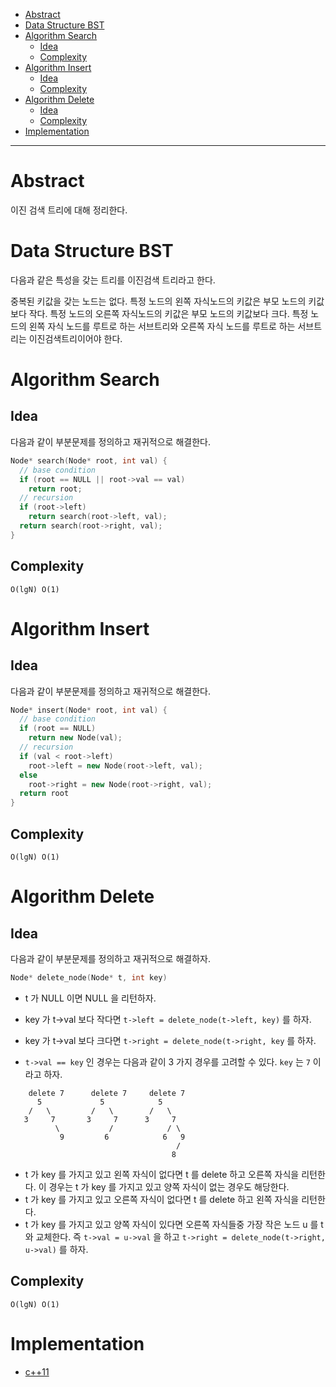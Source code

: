- [Abstract](#abstract)
- [Data Structure BST](#data-structure-bst)
- [Algorithm Search](#algorithm-search)
  - [Idea](#idea)
  - [Complexity](#complexity)
- [Algorithm Insert](#algorithm-insert)
  - [Idea](#idea-1)
  - [Complexity](#complexity-1)
- [Algorithm Delete](#algorithm-delete)
  - [Idea](#idea-2)
  - [Complexity](#complexity-2)
- [Implementation](#implementation)

-----

# Abstract

이진 검색 트리에 대해 정리한다.

# Data Structure BST

다음과 같은 특성을 갖는 트리를 이진검색 트리라고 한다.

중복된 키값을 갖는 노드는 없다.  특정 노드의 왼쪽 자식노드의 키값은
부모 노드의 키값보다 작다.  특정 노드의 오른쪽 자식노드의 키값은 부모
노드의 키값보다 크다.  특정 노드의 왼쪽 자식 노드를 루트로 하는
서브트리와 오른쪽 자식 노드를 루트로 하는 서브트리는
이진검색트리이어야 한다.

# Algorithm Search

## Idea

다음과 같이 부분문제를 정의하고 재귀적으로 해결한다.

```cpp
Node* search(Node* root, int val) {
  // base condition
  if (root == NULL || root->val == val)
    return root;
  // recursion
  if (root->left)
    return search(root->left, val);
  return search(root->right, val);
}
```

## Complexity

```
O(lgN) O(1)
```

# Algorithm Insert

## Idea

다음과 같이 부분문제를 정의하고 재귀적으로 해결한다.

```cpp
Node* insert(Node* root, int val) {
  // base condition
  if (root == NULL)
    return new Node(val);
  // recursion    
  if (val < root->left)
    root->left = new Node(root->left, val);
  else
    root->right = new Node(root->right, val);
  return root
}
```

## Complexity

```
O(lgN) O(1)
```

# Algorithm Delete

## Idea

다음과 같이 부분문제를 정의하고 재귀적으로 해결하자.

```cpp
Node* delete_node(Node* t, int key)
```

* t 가 NULL 이면 NULL 을 리턴하자.
* key 가 t->val 보다 작다면 `t->left = delete_node(t->left, key)` 를 하자.
* key 가 t->val 보다 크다면 `t->right = delete_node(t->right, key` 를 하자.

* `t->val == key` 인 경우는 다음과 같이 3 가지 경우를 고려할 수 있다. `key` 는 `7` 이라고 하자.

```
    delete 7      delete 7     delete 7
      5             5            5
    /   \         /   \        /   \
   3     7       3     7      3     7
          \           /            / \
           9         6            6   9
                                     /
                                    8
```

* t 가 key 를 가지고 있고 왼쪽 자식이 없다면 t 를 delete 하고 오른쪽 자식을 리턴한다. 이 경우는 t 가 key 를 가지고 있고 양쪽 자식이 없는 경우도 해당한다.
* t 가 key 를 가지고 있고 오른쪽 자식이 없다면 t 를 delete 하고 왼쪽 자식을 리턴한다.
* t 가 key 를 가지고 있고 양쪽 자식이 있다면 오른쪽 자식들중 가장 작은 노드 u 를 t 와 교체한다. 즉 `t->val = u->val` 을 하고 `t->right = delete_node(t->right, u->val)` 를 하자.

## Complexity

```
O(lgN) O(1)
```

# Implementation

* [c++11](a.cpp)